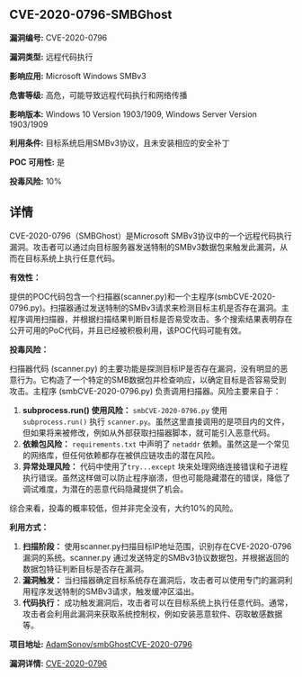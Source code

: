 ## CVE-2020-0796-SMBGhost

**漏洞编号:** CVE-2020-0796

**漏洞类型:** 远程代码执行

**影响应用:** Microsoft Windows SMBv3

**危害等级:** 高危，可能导致远程代码执行和网络传播

**影响版本:** Windows 10 Version 1903/1909, Windows Server Version 1903/1909

**利用条件:** 目标系统启用SMBv3协议，且未安装相应的安全补丁

**POC 可用性:** 是

**投毒风险:** 10%

## 详情

CVE-2020-0796（SMBGhost）是Microsoft SMBv3协议中的一个远程代码执行漏洞。攻击者可以通过向目标服务器发送特制的SMBv3数据包来触发此漏洞，从而在目标系统上执行任意代码。

**有效性：**

提供的POC代码包含一个扫描器(scanner.py)和一个主程序(smbCVE-2020-0796.py)。扫描器通过发送特制的SMBv3请求来检测目标主机是否存在漏洞。主程序调用扫描器，并根据扫描结果判断目标是否易受攻击。多个搜索结果表明存在公开可用的PoC代码，并且已经被积极利用，该POC代码可能有效。

**投毒风险：**

扫描器代码 (scanner.py) 的主要功能是探测目标IP是否存在漏洞，没有明显的恶意行为。它构造了一个特定的SMB数据包并检查响应，以确定目标是否容易受到攻击。主程序 (smbCVE-2020-0796.py) 负责调用扫描器。风险主要来自于：

1.  **subprocess.run() 使用风险：** `smbCVE-2020-0796.py` 使用 `subprocess.run()` 执行 `scanner.py`。虽然这里直接调用的是项目内的文件，但如果将来被修改，例如从外部获取扫描器脚本，就可能引入恶意代码。
2.  **依赖包风险：** `requirements.txt` 中声明了 `netaddr` 依赖。虽然这是一个常见的网络库，但任何依赖都存在被供应链攻击的潜在风险。
3.  **异常处理风险：** 代码中使用了`try...except` 块来处理网络连接错误和子进程执行错误。虽然这样做可以防止程序崩溃，但也可能隐藏潜在的错误，降低了调试难度，为潜在的恶意代码隐藏提供了机会。

综合来看，投毒的概率较低，但并非完全没有，大约10%的风险。

**利用方式：**

1.  **扫描阶段：** 使用scanner.py扫描目标IP地址范围，识别存在CVE-2020-0796漏洞的系统。scanner.py 通过发送特定的SMBv3协议数据包，并根据返回的数据包特征判断目标是否存在漏洞。
2.  **漏洞触发：** 当扫描器确定目标系统存在漏洞后，攻击者可以使用专门的漏洞利用程序发送特制的SMBv3请求，触发缓冲区溢出。
3.  **代码执行：** 成功触发漏洞后，攻击者可以在目标系统上执行任意代码。通常，攻击者会利用此漏洞来获取系统控制权，例如安装恶意软件、窃取敏感数据等。

**项目地址:** [AdamSonov/smbGhostCVE-2020-0796](https://github.com/AdamSonov/smbGhostCVE-2020-0796)

**漏洞详情:** [CVE-2020-0796](https://nvd.nist.gov/vuln/detail/CVE-2020-0796)